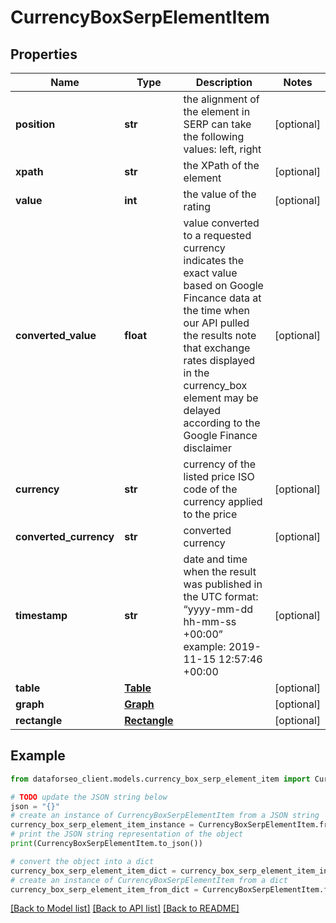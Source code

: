 # CurrencyBoxSerpElementItem


## Properties

Name | Type | Description | Notes
------------ | ------------- | ------------- | -------------
**position** | **str** | the alignment of the element in SERP can take the following values: left, right | [optional] 
**xpath** | **str** | the XPath of the element | [optional] 
**value** | **int** | the value of the rating | [optional] 
**converted_value** | **float** | value converted to a requested currency indicates the exact value based on Google Fincance data at the time when our API pulled the results note that exchange rates displayed in the currency_box element may be delayed according to the Google Finance disclaimer | [optional] 
**currency** | **str** | currency of the listed price ISO code of the currency applied to the price | [optional] 
**converted_currency** | **str** | converted currency | [optional] 
**timestamp** | **str** | date and time when the result was published in the UTC format: “yyyy-mm-dd hh-mm-ss +00:00” example: 2019-11-15 12:57:46 +00:00 | [optional] 
**table** | [**Table**](Table.md) |  | [optional] 
**graph** | [**Graph**](Graph.md) |  | [optional] 
**rectangle** | [**Rectangle**](Rectangle.md) |  | [optional] 

## Example

```python
from dataforseo_client.models.currency_box_serp_element_item import CurrencyBoxSerpElementItem

# TODO update the JSON string below
json = "{}"
# create an instance of CurrencyBoxSerpElementItem from a JSON string
currency_box_serp_element_item_instance = CurrencyBoxSerpElementItem.from_json(json)
# print the JSON string representation of the object
print(CurrencyBoxSerpElementItem.to_json())

# convert the object into a dict
currency_box_serp_element_item_dict = currency_box_serp_element_item_instance.to_dict()
# create an instance of CurrencyBoxSerpElementItem from a dict
currency_box_serp_element_item_from_dict = CurrencyBoxSerpElementItem.from_dict(currency_box_serp_element_item_dict)
```
[[Back to Model list]](../README.md#documentation-for-models) [[Back to API list]](../README.md#documentation-for-api-endpoints) [[Back to README]](../README.md)


